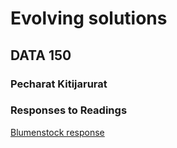# Evolving solutions

## DATA 150

### Pecharat Kitijarurat

### Responses to Readings
[Blumenstock response](https://github.com/pkitijarurat/workshop/blob/master/blumenstock.md)

